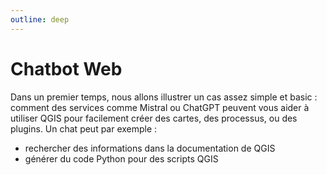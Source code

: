 ```yaml
---
outline: deep
---
```


# Chatbot Web

Dans un premier temps, nous allons illustrer un cas assez simple et basic : comment des services comme Mistral ou ChatGPT peuvent vous aider à utiliser QGIS pour facilement créer des cartes, des processus, ou des plugins.
Un chat peut par exemple :
- rechercher des informations dans la documentation de QGIS
- générer du code Python pour des scripts QGIS